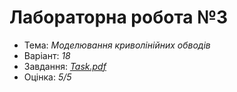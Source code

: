 # Лабораторна робота №3

- Тема: *Моделювання криволінійних обводів*
- Варіант: *18*
- Завдання: [*Task.pdf*](./Task.pdf)
- Оцінка: *5/5*